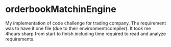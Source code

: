 # orderbookMatchinEngine
My implementation of code challenge for trading company.
The requirement was to have it one file (due to their environment/compiler).
It took me 4hours sharp from start to finish including time required to read and analyze requirements.
